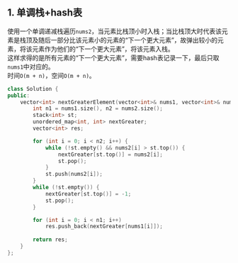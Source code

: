 ## 1. 单调栈+hash表
使用一个单调递减栈遍历`nums2`，当元素比栈顶小时入栈；当比栈顶大时代表该元素是栈顶及随后一部分比该元素小的元素的“下一个更大元素”，故弹出较小的元素，将该元素作为他们的“下一个更大元素”，将该元素入栈。  
这样求得的是所有元素的“下一个更大元素”，需要hash表记录一下，最后只取`nums1`中对应的。  
时间`O(m + n)`，空间`O(m + n)`。  
```cpp
class Solution {
public:
    vector<int> nextGreaterElement(vector<int>& nums1, vector<int>& nums2) {
        int n1 = nums1.size(), n2 = nums2.size();
        stack<int> st;
        unordered_map<int, int> nextGreater;
        vector<int> res;

        for (int i = 0; i < n2; i++) {
            while (!st.empty() && nums2[i] > st.top()) {
                nextGreater[st.top()] = nums2[i];
                st.pop();
            }
            st.push(nums2[i]);
        }
        while (!st.empty()) {
            nextGreater[st.top()] = -1;
            st.pop();
        }

        for (int i = 0; i < n1; i++)
            res.push_back(nextGreater[nums1[i]]);
        
        return res;
    }
};
```